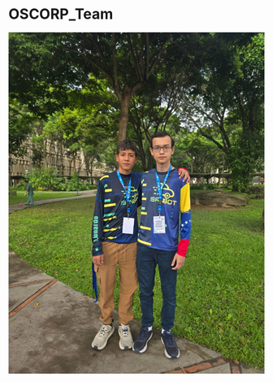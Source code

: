 # OSCORP_Team
![OSCORP_Team](https://github.com/nestoxuy/OSCORP/blob/main/t-photos/OSCORP_Team.jpg )
